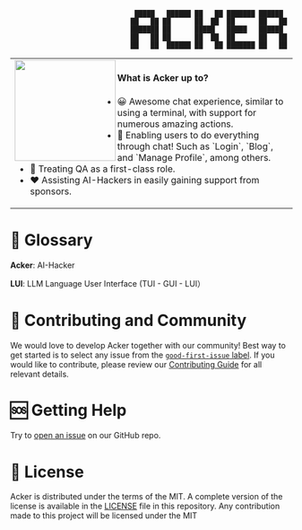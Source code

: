 ```shell
                               █████   ██████ ██   ██ ███████ ██████  
                              ██   ██ ██      ██  ██  ██      ██   ██ 
                              ███████ ██      █████   █████   ██████  
                              ██   ██ ██      ██  ██  ██      ██   ██ 
                              ██   ██  ██████ ██   ██ ███████ ██   ██ 
```


<table>
<tr>
<td>
<a href="#banner">
  <img align="left" src="https://github.com/ConnectAI-E/acker/assets/50035229/a00b3fa8-881a-4221-820d-4784d98a421e" height='180px'">
</a>
<h4>What is Acker up to?</h3>
<ul>
    <li>😀 Awesome chat experience, similar to using a terminal, with support for numerous amazing actions.</li>
    <li>🤞 Enabling users to do everything through chat! Such as `Login`, `Blog`, and `Manage Profile`, among others.</li>
    <li>🥡 Treating QA as a first-class role.</li>
    <li>❤️ Assisting AI-Hackers in easily gaining support from sponsors.</li>
</ul>
<img width="1000" height="0">
</td>
</tr>
</table>

                                        
# 🥷 Glossary

**Acker**: AI-Hacker

**LUI**: LLM Language User Interface (TUI - GUI - LUI）


# 🙌 Contributing and Community

We would love to develop Acker together with our community! Best way to get
started is to select any issue from the [`good-first-issue`
label](https://github.com/connectai-e/acker/labels/good%20first%20issue). If you
would like to contribute, please review our [Contributing
Guide](CONTRIBUTING.md) for all relevant details.

# 🆘 Getting Help

Try to [open an issue](https://github.com/connectai-e/acker/new/choose) on
our GitHub repo.

# 📜 License

Acker is distributed under the terms of the MIT.
A complete version of the license is available in the [LICENSE](LICENSE) file in
this repository. Any contribution made to this project will be licensed under
the MIT
